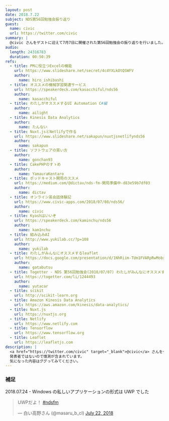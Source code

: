 ```yaml
---
layout: post
date: 2018.7.22
subject: NDS第56回勉強会振り返り
guest:
  name: civic
  url: https://twitter.com/civic
summary: |
  @civic さんをゲストに迎えて7月7日に開催された第56回勉強会の振り返りを行いました。
audio:
  length: 24316783
  duration: 00:50:39
refs:
  - title: PMに役立つExcelの機能
    url: https://www.slideshare.net/secret/4c4YXLkOtQSWFV
    author:
      name: hiro_ishibashi
  - title: オススメの機械学習関連サービス
    url: https://speakerdeck.com/kasacchiful/nds56
    author:
      name: kasacchiful
  - title: わたしがオススメするUI Automation C#編
    author:
      name: ailight
  - title: Kinesis Data Analytics
    author:
      name: たんない
  - title: Nuxt.jsとNetlifyで作る
    url: https://www.slideshare.net/sakapun/nuxtjsnetlifynds56
    author:
      name: sakapun
  - title: ソフトウェアの買い方
    author:
      name: gonchan93
  - title: CakePHPのすゝめ
    author:
      name: YamauraKentaro
  - title: ポッドキャスト開局のススメ
    url: https://medium.com/@dictav/nds-fm-開局準備中-d83e59b7df03
    author:
      name: dictav
  - title: オンライン英会話体験記
    url: https://www.civic-apps.com/2018/07/08/nds56/
    author:
      name: civic
  - title: Kyashはいいぞ
    url: https://speakerdeck.com/kaminchu/nds56
    author:
      name: kam1nchu
  - title: 組み込みAI 
    url: http://www.yukilab.cc/?p=108
    author:
      name: yukilab
  - title: わたしがみんなにオススメするleaflet
    url: https://docs.google.com/presentation/d/1NhRiim-TUm1FVARpRwMobxKAghFX6e3B0F2p-rA0u84/edit?usp=sharing
    author:
      name: gatabutsu
  - title: Togetter - NDS 第56回勉強会(2018/07/07) わたしがみんなにオススメする○○ Vol.2まとめ #nds56
    url: https://togetter.com/li/1244493
    author:
      name: yutacar
  - title: scikit
    url: http://scikit-learn.org
  - title: Amazon Kinesis Data Analytics
    url: https://aws.amazon.com/kinesis/data-analytics/
  - title: Nuxt.js
    url: https://nuxtjs.org
  - title: Netlify
    url: https://www.netlify.com
  - title: Tensorflow
    url: https://www.tensorflow.org
  - title: Leaflet
    url: https://leafletjs.com
description: |
  <a href="https://twitter.com/civic" target="_blank">@civic</a> さんをゲストにお迎えして 7月7日（土）に行われたNDS第56回勉強会<a href="http://nagaoka.techtalk.jp/no56" target="_blank">NDS第56回勉強会</a>について話しました。
  発表者ではないので憶測が含まれています。
  気になった内容はググってみてください。
---
```


### 補足

2018.07.24 - Windows の私しいアプリケーションの形式は UWP でした
<blockquote class="twitter-tweet" data-lang="en"><p lang="ja" dir="ltr">UWPだよ！ <a href="https://twitter.com/hashtag/ndsfm?src=hash&amp;ref_src=twsrc%5Etfw">#ndsfm</a></p>&mdash; 白い高野さん (@masaru_b_cl) <a href="https://twitter.com/masaru_b_cl/status/1021174721180721152?ref_src=twsrc%5Etfw">July 22, 2018</a></blockquote>
<script async src="https://platform.twitter.com/widgets.js" charset="utf-8"></script>

